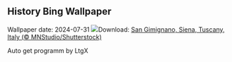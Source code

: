 ## History Bing Wallpaper
Wallpaper date: 2024-07-31
![](https://www.bing.com/th?id=OHR.GimignanoTuscany_EN-US6339668180_UHD.jpg&w=1000)Download: [San Gimignano, Siena, Tuscany, Italy (© MNStudio/Shutterstock)](https://www.bing.com/th?id=OHR.GimignanoTuscany_EN-US6339668180_UHD.jpg)

Auto get programm by LtgX
